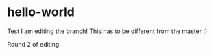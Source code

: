 # hello-world
Test
I am editing the branch! This has to be different from the master :)


Round 2 of editing 
